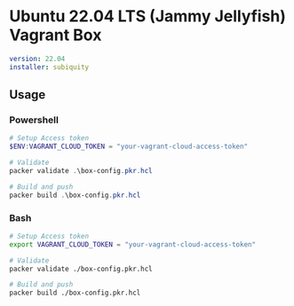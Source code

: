 # Ubuntu 22.04 LTS (Jammy Jellyfish) Vagrant Box


```yml
version: 22.04
installer: subiquity
```



## Usage

### Powershell

```powershell
# Setup Access token
$ENV:VAGRANT_CLOUD_TOKEN = "your-vagrant-cloud-access-token"

# Validate
packer validate .\box-config.pkr.hcl

# Build and push
packer build .\box-config.pkr.hcl
```

### Bash

```bash
# Setup Access token
export VAGRANT_CLOUD_TOKEN = "your-vagrant-cloud-access-token"

# Validate
packer validate ./box-config.pkr.hcl

# Build and push
packer build ./box-config.pkr.hcl
```